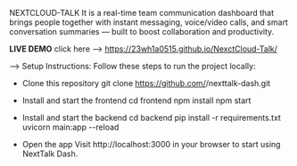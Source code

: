 NEXTCLOUD-TALK 
It is a real-time team communication dashboard that brings people together with instant messaging, voice/video calls, and smart conversation summaries — built to boost collaboration and productivity.


**LIVE DEMO**
click here  --> https://23wh1a0515.github.io/NexctCloud-Talk/ 


--> Setup Instructions:
Follow these steps to run the project locally:

* Clone this repository
 git clone https://github.com/<your-username>/nexttalk-dash.git

* Install and start the frontend
  cd frontend
  npm install
  npm start
  
* Install and start the backend
  cd backend
  pip install -r requirements.txt
  uvicorn main:app --reload
  
* Open the app
  Visit http://localhost:3000
  in your browser to start using NextTalk Dash.
